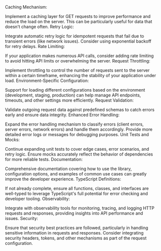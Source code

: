 Caching Mechanism:

Implement a caching layer for GET requests to improve performance and reduce the load on the server. This can be particularly useful for data that doesn't change often.
Retry Logic:

Integrate automatic retry logic for idempotent requests that fail due to transient errors (like network issues). Consider using exponential backoff for retry delays.
Rate Limiting:

If your application makes numerous API calls, consider adding rate limiting to avoid hitting API limits or overwhelming the server.
Request Throttling:

Implement throttling to control the number of requests sent to the server within a certain timeframe, enhancing the stability of your application under load.
Environment-Specific Configuration:

Support for loading different configurations based on the environment (development, staging, production) can help manage API endpoints, timeouts, and other settings more efficiently.
Request Validation:

Validate outgoing request data against predefined schemas to catch errors early and ensure data integrity.
Enhanced Error Handling:

Expand the error handling mechanism to classify errors (client errors, server errors, network errors) and handle them accordingly. Provide more detailed error logs or messages for debugging purposes.
Unit Tests and Mocks:

Continue expanding unit tests to cover edge cases, error scenarios, and retry logic. Ensure mocks accurately reflect the behavior of dependencies for more reliable tests.
Documentation:

Comprehensive documentation covering how to use the library, configuration options, and examples of common use cases can greatly improve the developer experience.
TypeScript Definitions:

If not already complete, ensure all functions, classes, and interfaces are well-typed to leverage TypeScript's full potential for error checking and developer tooling.
Observability:

Integrate with observability tools for monitoring, tracing, and logging HTTP requests and responses, providing insights into API performance and issues.
Security:

Ensure that security best practices are followed, particularly in handling sensitive information in requests and responses. Consider integrating security headers, tokens, and other mechanisms as part of the request configuration.
